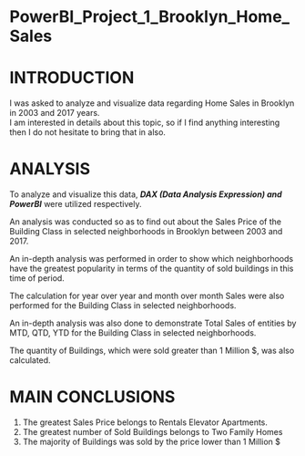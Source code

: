 # PowerBI_Project_1_Brooklyn_Home_Sales
# INTRODUCTION

I was asked to analyze and visualize data regarding Home Sales in Brooklyn in 2003 and 2017 years. 
<br>I am interested in details about this topic, so if I find anything interesting then I do not hesitate to bring that in also. 

# ANALYSIS

To analyze and visualize this data, ***DAX (Data Analysis Expression) and PowerBI*** were utilized respectively.

An analysis was conducted so as to find out about the Sales Price of the Building Class in selected neighborhoods in Brooklyn between 2003 and 2017. 

An in-depth analysis was performed in order to show which neighborhoods have the greatest popularity in terms of the quantity of sold buildings in this time of period.

The calculation for year over year and month over month Sales were also performed for the Building Class in selected neighborhoods. 

An in-depth analysis was also done to demonstrate Total Sales of entities by MTD, QTD, YTD for the Building Class in selected neighborhoods.

The quantity of Buildings, which were sold greater than 1 Million $, was also calculated.

# MAIN CONCLUSIONS

1.	The greatest Sales Price belongs to Rentals Elevator Apartments.
2.	The greatest number of Sold Buildings belongs to Two Family Homes
3.	The majority of Buildings was sold by the price lower than 1 Million $
